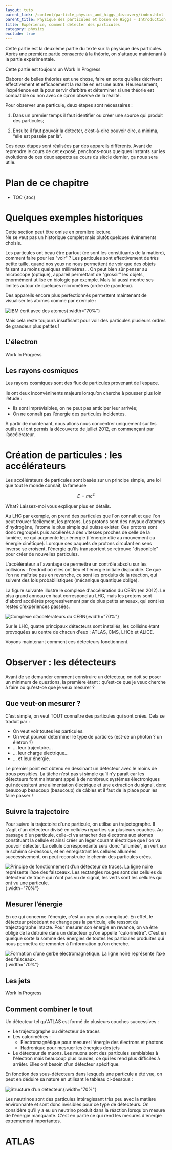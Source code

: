 ```yaml
---
layout: tuto
parent_link: /content/particle_physics_and_higgs_discovery/index.html
parent_title: Physique des particules et boson de Higgs - Introduction
title: Expérience, comment détecter des particules
category: physics
exclude: true
---
```



Cette partie est la deuxième partie du texte sur la physique des particules. Après une [première partie](/content/particle_physics_and_higgs_discovery/theory.html) consacrée à la théorie, on s'attaque maintenant à la partie expérimentale.

<div class="info">
Cette partie est toujours un Work In Progress
</div>


Élaborer de belles théories est une chose, faire en sorte qu’elles
décrivent effectivement et efficacement la réalité en est une autre.
Heureusement, l’expérience est là pour servir d’arbitre et déterminer si
une théorie est compatible ou non avec ce qu’on observe de la réalité.

Pour observer une particule, deux étapes sont nécessaires :

1.  Dans un premier temps il faut identifier ou créer une source qui
    produit des particules;

2.  Ensuite il faut pouvoir la détecter, c’est-à-dire pouvoir dire, a minima, “elle
    est passée par là”.

Ces deux étapes sont réalisées par des appareils différents. Avant de
reprendre le cours de cet exposé, penchons-nous quelques instants sur
les évolutions de ces deux aspects au cours du siècle dernier, ça nous
sera utile.


# Plan de ce chapitre

* TOC
{:toc}


# Quelques exemples historiques

<div class="warning">
Cette section peut être omise en première lecture.
</div>

<div class="warning">
Ne se veut pas un historique complet mais plutôt quelques événements choisis.
</div>

Les particules ont beau être partout (ce sont les constituants de la matière), 
comment faire pour les "voir" ? Les particules sont effectivement de très petite taille, quand nos yeux ne nous permettent de voir que des objets faisant au moins quelques millimètres... On peut bien sûr penser au microscope (optique), appareil permettant de "grossir" les objets, énormément utilisé en biologie par exemple. Mais lui aussi montre ses limites autour de quelques micromètres (ordre de grandeur).

Des appareils encore plus perfectionnés permettent maintenant de visualiser les atomes comme par exemple :

![IBM écrit avec des atomes](Figures/ibm_gr10.jpg "fig:"){:width="70%"}


Mais cela reste toujours insuffisant pour voir des particules plusieurs ordres de grandeur plus petites !


## L'électron

<div class="info">
Work In Progress
</div>


## Les rayons cosmiques


Les rayons cosmiques sont des flux de particules
provenant de l’espace. 

Ils ont deux inconvénihents majeurs lorsqu’on
cherche à pousser plus loin l’étude :

- Ils sont imprévisibles, on ne peut pas anticiper leur arrivée;
- On ne connaît pas l’énergie des particules incidentes.


À partir de maintenant, nous allons nous concentrer uniquement sur les
outils qui ont permis la découverte de juillet 2012, en commençant par
l’accélérateur.


# Création de particules : les accélérateurs

Les accélérateurs de particules sont basés sur un principe simple, une loi que tout le monde connaît, la fameuse 

$$E=mc^{2}$$

What? Laissez-moi vous expliquer plus en détails.

Au LHC par exemple, on prend des particules que l'on connaît et que l'on peut trouver facilement, les protons. Les protons sont des noyaux d'atomes d'hydrogène, l'atome le plus simple qui puisse exister. Ces protons sont donc regroupés puis accélérés à des vitesses proches de celle de la lumière, ce qui augmente leur énergie (l'énergie dûe au mouvement ou énergie cinétique). Lorsque ces paquets de protons circulant en sens inverse se croisent, l'énergie qu'ils transportent se retrouve "disponible" pour créer de nouvelles particules.

L'accélérateur a l'avantage de permettre un contrôle absolu sur les collisions : l'endroit où elles ont lieu et l'énergie initiale disponible. Ce que l'on ne maîtrise pas en revenche, ce sont les produits de la réaction, qui suivent des lois probabilistiques (mécanique quantique oblige).

La figure suivante illustre le complexe d'accélération du CERN (en 2012). Le plsu grand anneau en haut correspond au LHC, mais les protons sont d'abord accélérés progressivement par de plus petits anneaux, qui sont les restes d'expériences passées. 

![Complexe d’accélérateurs du CERN](Figures/lhc_complex.jpg "fig:"){:width="70%"}

Sur le LHC, quatre principaux détecteurs sont installés, les collisins étant provoquées au centre de chacun d'eux : ATLAS, CMS, LHCb et ALICE.

Voyons maintenant comment ces détecteurs fonctionnent.


# Observer : les détecteurs

Avant de se demander comment construire un détecteur, on doit se poser
un minimum de questions, la première étant : qu’est-ce que je veux cherche 
à faire ou qu'est-ce que je veux mesurer ?

## Que veut-on mesurer ? 

C’est simple, on veut TOUT connaître des particules qui sont crées. Cela
se traduit par :

- On veut voir toutes les particules.
- On veut pouvoir déterminer le type de particles (est-ce un photon ? un életron ?)
- ... leur trajectoire...
- ... leur charge électrique...
- ... et leur énergie.

Le premier point est obtenu en dessinant un détecteur avec le moins de
trous possibles. La tâche n’est pas si simple qu’il n’y paraît car les
détecteurs font maintenant appel à de nombreux systèmes électroniques
qui nécessitent une alimentation électrique et une extraction du signal,
donc beaucoup beaucoup (beaucoup) de câbles et il faut de la place pour les faire
passer !


## Suivre la trajectoire

Pour suivre la trajectoire d'une particule, on utilise un trajectographe. Il s'agit d'un détecteur divisé en cellules réparties sur plusieurs couches. Au passage d'un particule, celle-ci va arracher des électrons aux atomes constituant la cellule et ainsi créer un léger courant électrique que l'on va pouvoir détecter. La cellule correspondante sera donc "allumée", en vert sur le schéma ci-dessous, et en enregistrant les cellules allumées successivement, on peut reconstruire le chemin des particules crées.

![Principe de fonctionnement d’un détecteur de traces. La ligne
noire représente l’axe des faisceaux. Les rectangles rouges sont des
cellules du détecteur de trace qui n’ont pas vu de signal, les verts
sont les cellules qui ont vu une particule.](Figures/detecteur_traces_2.png "fig:"){:width="70%"}


## Mesurer l’énergie

En ce qui concerne l'énergie, c'est un peu plus compliqué. En effet, le détecteur précédant ne change pas la particule, elle ressort du trajectographe intacte. Pour mesurer son énergie en revance, on va être obligé de la détruire dans un détecteur qu'on appelle "calorimètre". C'est en quelque sorte la somme des énergies de toutes les particules produites qui nous permettra de remonter à l'information qu'on cherche.

![Formation d’une gerbe électromagnétique. La ligne noire
représente l’axe des faisceaux.](Figures/calorimetre.png "fig:"){:width="70%"}


## Les jets

<div class="info">
Work In Progress
</div>


## Comment combiner le tout

Un détecteur tel qu'ATLAS est formé de plusieurs couches successives : 

- Le trajectographe ou détecteur de traces
- Les calorimètres : 
    - Electromagnétique pour mesurer l'énergie des électrons et photons
	- Hadronique pour mesruer les énergies des jets
- Le détecteur de muons. Les muons sont des particules semblables à l'électron mais beaucoup plus lourdes, ce qui les rend plus difficiles à arrêter. Elles ont besoin d'un détecteur spécifique.

En fonction des sous-détecteurs dans lesquels une particule a été vue, on peut en déduire sa nature en utilisant le tableau ci-dessous :

![Structure d’un détecteur.](Figures/particules_dans_detecteurs.png "fig:"){:width="70%"}

Les neutrinos sont des particules intéragissant très peu avec la matière environnante et sont donc invisibles pour ce type de détecteurs. On considère qu'il y a eu un neutrino produit dans la réaction lorsqu'on mesure de l'énergie manquante. C'est en partie ce qui rend les mesures d'énergie extremement importantes.


# ATLAS

